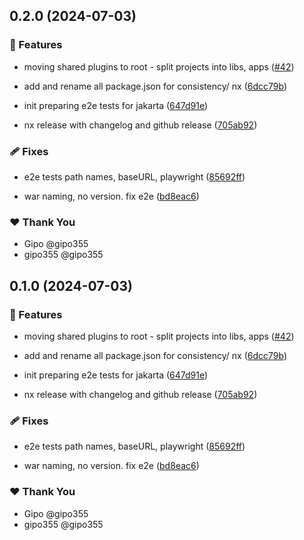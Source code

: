 ## 0.2.0 (2024-07-03)


### 🚀 Features

- moving shared plugins to root - split projects into libs, apps ([#42](https://github.com/gipo355/angular-tomcat-gradle-monorepo/pull/42))

- add and rename all package.json for consistency/ nx ([6dcc79b](https://github.com/gipo355/angular-tomcat-gradle-monorepo/commit/6dcc79b))

- init preparing e2e tests for jakarta ([647d91e](https://github.com/gipo355/angular-tomcat-gradle-monorepo/commit/647d91e))

- nx release with changelog and github release ([705ab92](https://github.com/gipo355/angular-tomcat-gradle-monorepo/commit/705ab92))


### 🩹 Fixes

- e2e tests path names, baseURL, playwright ([85692ff](https://github.com/gipo355/angular-tomcat-gradle-monorepo/commit/85692ff))

- war naming, no version. fix e2e ([bd8eac6](https://github.com/gipo355/angular-tomcat-gradle-monorepo/commit/bd8eac6))


### ❤️  Thank You

- Gipo @gipo355
- gipo355 @gipo355

## 0.1.0 (2024-07-03)


### 🚀 Features

- moving shared plugins to root - split projects into libs, apps ([#42](https://github.com/gipo355/angular-tomcat-gradle-monorepo/pull/42))

- add and rename all package.json for consistency/ nx ([6dcc79b](https://github.com/gipo355/angular-tomcat-gradle-monorepo/commit/6dcc79b))

- init preparing e2e tests for jakarta ([647d91e](https://github.com/gipo355/angular-tomcat-gradle-monorepo/commit/647d91e))

- nx release with changelog and github release ([705ab92](https://github.com/gipo355/angular-tomcat-gradle-monorepo/commit/705ab92))


### 🩹 Fixes

- e2e tests path names, baseURL, playwright ([85692ff](https://github.com/gipo355/angular-tomcat-gradle-monorepo/commit/85692ff))

- war naming, no version. fix e2e ([bd8eac6](https://github.com/gipo355/angular-tomcat-gradle-monorepo/commit/bd8eac6))


### ❤️  Thank You

- Gipo @gipo355
- gipo355 @gipo355